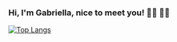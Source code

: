 ### Hi, I'm Gabriella, nice to meet you! 👋🏻 👩‍💻

[![Top Langs](https://github-readme-stats.vercel.app/api/top-langs/?username=gmiesner&layout=compact)](https://github.com/gmiesner/github-readme-stats)

